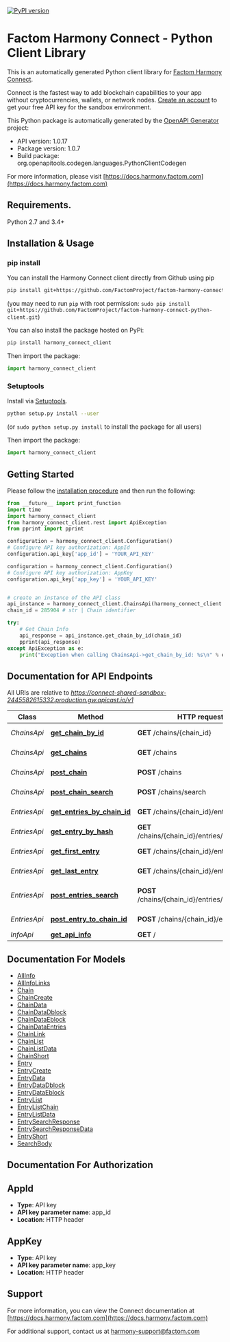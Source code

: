 [![PyPI version](https://badge.fury.io/py/harmony-connect-client.svg)](https://badge.fury.io/py/harmony-connect-client)
# Factom Harmony Connect - Python Client Library

This is an automatically generated Python client library for [Factom Harmony Connect](https://www.factom.com/products/harmony-connect/).

Connect is the fastest way to add blockchain capabilities to your app without cryptocurrencies, wallets, or network nodes. [Create an account](https://account.factom.com/) to get your free API key for the sandbox environment.

This Python package is automatically generated by the [OpenAPI Generator](https://openapi-generator.tech) project:

- API version: 1.0.17
- Package version: 1.0.7
- Build package: org.openapitools.codegen.languages.PythonClientCodegen

For more information, please visit [https://docs.harmony.factom.com](https://docs.harmony.factom.com)

## Requirements.

Python 2.7 and 3.4+

## Installation & Usage
### pip install

You can install the Harmony Connect client directly from Github using pip

```sh
pip install git+https://github.com/FactomProject/factom-harmony-connect-python-client.git
```
(you may need to run `pip` with root permission: `sudo pip install git+https://github.com/FactomProject/factom-harmony-connect-python-client.git`)

You can also install the package hosted on PyPi:

```sh
pip install harmony_connect_client
```

Then import the package:
```python
import harmony_connect_client 
```

### Setuptools

Install via [Setuptools](http://pypi.python.org/pypi/setuptools).

```sh
python setup.py install --user
```
(or `sudo python setup.py install` to install the package for all users)

Then import the package:
```python
import harmony_connect_client
```

## Getting Started

Please follow the [installation procedure](#installation--usage) and then run the following:

```python
from __future__ import print_function
import time
import harmony_connect_client
from harmony_connect_client.rest import ApiException
from pprint import pprint

configuration = harmony_connect_client.Configuration()
# Configure API key authorization: AppId
configuration.api_key['app_id'] = 'YOUR_API_KEY'

configuration = harmony_connect_client.Configuration()
# Configure API key authorization: AppKey
configuration.api_key['app_key'] = 'YOUR_API_KEY'


# create an instance of the API class
api_instance = harmony_connect_client.ChainsApi(harmony_connect_client.ApiClient(configuration))
chain_id = 285904 # str | Chain identifier

try:
    # Get Chain Info
    api_response = api_instance.get_chain_by_id(chain_id)
    pprint(api_response)
except ApiException as e:
    print("Exception when calling ChainsApi->get_chain_by_id: %s\n" % e)

```

## Documentation for API Endpoints

All URIs are relative to *https://connect-shared-sandbox-2445582615332.production.gw.apicast.io/v1*

Class | Method | HTTP request | Description
------------ | ------------- | ------------- | -------------
*ChainsApi* | [**get_chain_by_id**](docs/ChainsApi.md#get_chain_by_id) | **GET** /chains/{chain_id} | Get Chain Info
*ChainsApi* | [**get_chains**](docs/ChainsApi.md#get_chains) | **GET** /chains | Get All Chains
*ChainsApi* | [**post_chain**](docs/ChainsApi.md#post_chain) | **POST** /chains | Create a Chain
*ChainsApi* | [**post_chain_search**](docs/ChainsApi.md#post_chain_search) | **POST** /chains/search | Search Chains
*EntriesApi* | [**get_entries_by_chain_id**](docs/EntriesApi.md#get_entries_by_chain_id) | **GET** /chains/{chain_id}/entries | Get Chain&#39;s Entries
*EntriesApi* | [**get_entry_by_hash**](docs/EntriesApi.md#get_entry_by_hash) | **GET** /chains/{chain_id}/entries/{entry_hash} | Get Entry Info
*EntriesApi* | [**get_first_entry**](docs/EntriesApi.md#get_first_entry) | **GET** /chains/{chain_id}/entries/first | Get Chain&#39;s First Entry
*EntriesApi* | [**get_last_entry**](docs/EntriesApi.md#get_last_entry) | **GET** /chains/{chain_id}/entries/last | Get Chain&#39;s Last Entry
*EntriesApi* | [**post_entries_search**](docs/EntriesApi.md#post_entries_search) | **POST** /chains/{chain_id}/entries/search | Search Chain&#39;s Entries
*EntriesApi* | [**post_entry_to_chain_id**](docs/EntriesApi.md#post_entry_to_chain_id) | **POST** /chains/{chain_id}/entries | Create an Entry
*InfoApi* | [**get_api_info**](docs/InfoApi.md#get_api_info) | **GET** / | API Info


## Documentation For Models

 - [AllInfo](docs/AllInfo.md)
 - [AllInfoLinks](docs/AllInfoLinks.md)
 - [Chain](docs/Chain.md)
 - [ChainCreate](docs/ChainCreate.md)
 - [ChainData](docs/ChainData.md)
 - [ChainDataDblock](docs/ChainDataDblock.md)
 - [ChainDataEblock](docs/ChainDataEblock.md)
 - [ChainDataEntries](docs/ChainDataEntries.md)
 - [ChainLink](docs/ChainLink.md)
 - [ChainList](docs/ChainList.md)
 - [ChainListData](docs/ChainListData.md)
 - [ChainShort](docs/ChainShort.md)
 - [Entry](docs/Entry.md)
 - [EntryCreate](docs/EntryCreate.md)
 - [EntryData](docs/EntryData.md)
 - [EntryDataDblock](docs/EntryDataDblock.md)
 - [EntryDataEblock](docs/EntryDataEblock.md)
 - [EntryList](docs/EntryList.md)
 - [EntryListChain](docs/EntryListChain.md)
 - [EntryListData](docs/EntryListData.md)
 - [EntrySearchResponse](docs/EntrySearchResponse.md)
 - [EntrySearchResponseData](docs/EntrySearchResponseData.md)
 - [EntryShort](docs/EntryShort.md)
 - [SearchBody](docs/SearchBody.md)


## Documentation For Authorization


## AppId

- **Type**: API key
- **API key parameter name**: app_id
- **Location**: HTTP header

## AppKey

- **Type**: API key
- **API key parameter name**: app_key
- **Location**: HTTP header


## Support

For more information, you can view the Connect documentation at [https://docs.harmony.factom.com](https://docs.harmony.factom.com)


For additional support, contact us at harmony-support@factom.com


